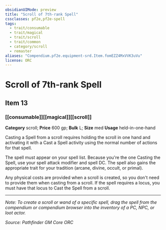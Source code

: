 ```yaml
---
obsidianUIMode: preview
title: "Scroll of 7th-rank Spell"
cssclasses: pf2e,pf2e-spell
tags:
  - trait/consumable
  - trait/magical
  - trait/scroll
  - trait/common
  - category/scroll
  - remaster
aliases: "Compendium.pf2e.equipment-srd.Item.fomEZZ4MxVVK3uVu"
license: ORC
---
```

# Scroll of 7th-rank Spell
## Item 13
### [[consumable]][[magical]][[scroll]]

**Category** scroll; 
**Price** 600 gp; 
**Bulk** L; **Size** med
**Usage** held-in-one-hand

Casting a Spell from a scroll requires holding the scroll in one hand and activating it with a Cast a Spell activity using the normal number of actions for that spell.

The spell must appear on your spell list. Because you're the one Casting the Spell, use your spell attack modifier and spell DC. The spell also gains the appropriate trait for your tradition (arcane, divine, occult, or primal).

Any physical costs are provided when a scroll is created, so you don't need to provide them when casting from a scroll. If the spell requires a locus, you must have that locus to Cast the Spell from a scroll.

* * *

_Note: To create a scroll or wand of a specific spell, drag the spell from the compendium or compendium browser into the inventory of a PC, NPC, or loot actor._

*Source: Pathfinder GM Core*
*ORC*